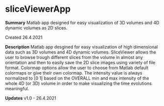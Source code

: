# sliceViewerApp
**Summary**
Matlab app designed for easy visualization of 3D volumes and 4D dynamic volumes as 2D slices.

Created 26.4.2021

**Description**
Matlab app desgined for easy visualization of high dimensional data such as 3D volumes and 4D dynamic volumes.
SliceViewer allows the user to browse trough different slices from the volume in almost any orientation and then to easily save the 2D slice images using variety of file format.
Colormap options allow the user to choose from Matlab default colormaps or give their own colormap. The intensity value is always normalized to [0 1] based on the OVERALL min and max intensity of the whole 4D (or 3D) volume in order to make visualizing the time evolutions meaningful.

**Updates**
v1.0 - 26.4.2021
